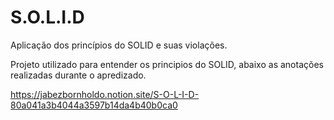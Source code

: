 # S.O.L.I.D

Aplicação dos princípios do SOLID e suas violações.

Projeto utilizado para entender os principios do SOLID, abaixo as anotações realizadas durante o apredizado.

https://jabezbornholdo.notion.site/S-O-L-I-D-80a041a3b4044a3597b14da4b40b0ca0
